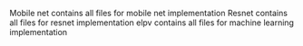Mobile net contains all files for mobile net implementation
Resnet contains all files for resnet implementation
elpv contains all files for machine learning implementation